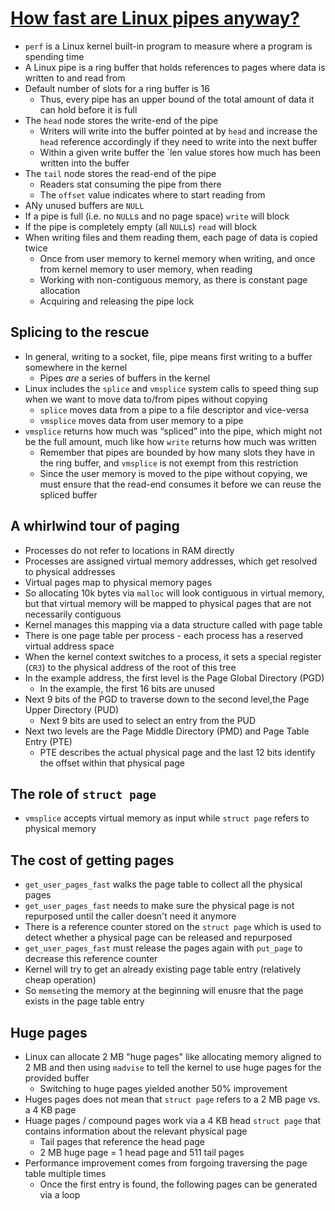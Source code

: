 # [How fast are Linux pipes anyway?](https://mazzo.li/posts/fast-pipes.html)
* `perf` is a Linux kernel built-in program to measure where a program is spending time
* A Linux pipe is a ring buffer that holds references to pages where data is written to and read from
* Default number of slots for a ring buffer is 16
  * Thus, every pipe has an upper bound of the total amount of data it can hold before it is full
* The `head` node stores the write-end of the pipe
  * Writers will write into the buffer pointed at by `head` and increase the `head` reference accordingly if they need to write into the next buffer
  * Within a given write buffer the `len value stores how much has been written into the buffer
* The `tail` node stores the read-end of the pipe
  * Readers stat consuming the pipe from there
  * The `offset` value indicates where to start reading from
* ANy unused buffers are `NULL`
* If a pipe is full (i.e. no `NULL`s and no page space) `write` will block
* If the pipe is completely empty (all `NULL`s) `read` will block
* When writing files and them reading them, each page of data is copied twice
  * Once from user memory to kernel memory when writing, and once from kernel memory to user memory, when reading
  * Working with non-contiguous memory, as there is constant page allocation
  * Acquiring and releasing the pipe lock
 
## Splicing to the rescue
* In general, writing to a socket, file, pipe means first writing to a buffer somewhere in the kernel
  * Pipes _are_ a series of buffers in the kernel
* Linux includes the `splice` and `vmsplice` system calls to speed thing sup when we want to move data to/from pipes without copying
  * `splice` moves data from a pipe to a file descriptor and vice-versa
  * `vmsplice` moves data from user memory to a pipe
* `vmsplice` returns how much was “spliced” into the pipe, which might not be the full amount, much like how `write` returns how much was written
  * Remember that pipes are bounded by how many slots they have in the ring buffer, and `vmsplice` is not exempt from this restriction
  * Since the user memory is moved to the pipe without copying, we must ensure that the read-end consumes it before we can reuse the spliced buffer

## A whirlwind tour of paging
* Processes do not refer to locations in RAM directly
* Processes are assigned virtual memory addresses, which get resolved to physical addresses
* Virtual pages map to physical memory pages
* So allocating 10k bytes via `malloc` will look contiguous in virtual memory, but that virtual memory will be mapped to physical pages that are not necessarily contiguous
* Kernel manages this mapping via a data structure called with page table
* There is one page table per process - each process has a reserved virtual address space
* When the kernel context switches to a process, it sets a special register (`CR3`) to the physical address of the root of this tree
* In the example address, the first level is the Page Global Directory (PGD)
  * In the example, the first 16 bits are unused
* Next 9 bits of the PGD to traverse down to the second level,the Page Upper Directory (PUD)
  * Next 9 bits are used to select an entry from the PUD
* Next two levels are the Page Middle Directory (PMD) and Page Table Entry (PTE)
  * PTE describes the actual physical page and the last 12 bits identify the offset within that physical page

## The role of `struct page`
* `vmsplice` accepts virtual memory as input while `struct page` refers to physical memory

## The cost of getting pages
* `get_user_pages_fast` walks the page table to collect all the physical pages
* `get_user_pages_fast` needs to make sure the physical page is not repurposed until the caller doesn't need it anymore
* There is a reference counter stored on the `struct page` which is used to detect whether a physical page can be released and repurposed
* `get_user_pages_fast` must release the pages again with `put_page` to decrease this reference counter
* Kernel will try to get an already existing page table entry (relatively cheap operation)
* So `memset`ing the memory at the beginning will enusre that the page exists in the page table entry

## Huge pages
* Linux can allocate 2 MB "huge pages" like allocating memory aligned to 2 MB and then using `madvise` to tell the kernel to use huge pages for the provided buffer
  * Switching to huge pages yielded another 50% improvement
* Huges pages does not mean that `struct page` refers to a 2 MB page vs. a 4 KB page
* Huage pages / compound pages work via a 4 KB head `struct page` that contains information about the relevant physical page
  * Tail pages that reference the head page
  * 2 MB huge page = 1 head page and 511 tail pages
* Performance improvement comes from forgoing traversing the page table multiple times
  * Once the first entry is found, the following pages can be generated via a loop
